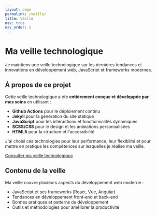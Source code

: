```yaml
---
layout: page
permalink: /veille/
title: Veille
nav: true
nav_order: 5
---
```


# Ma veille technologique

Je maintiens une veille technologique sur les dernières tendances et innovations en développement web, JavaScript et frameworks modernes.

## À propos de ce projet

Cette veille technologique a été **entièrement conçue et développée par mes soins** en utilisant :

- **Github Actions** pour le déploiement continu
- **Jekyll** pour la génération du site statique
- **JavaScript** pour les interactions et fonctionnalités dynamiques
- **SCSS/CSS** pour le design et les animations personnalisées
- **HTML5** pour la structure et l'accessibilité

J'ai choisi ces technologies pour leur performance, leur flexibilité et pour mettre en pratique les compétences sur lesquelles je réalise ma veille.

<div class="text-center mt-4 mb-5">
  <a href="https://escanor1986.github.io/veille_techno-OC/" class="btn btn-primary" target="_blank">
    Consulter ma veille technologique
  </a>
</div>

## Contenu de la veille

Ma veille couvre plusieurs aspects du développement web moderne :

- JavaScript et ses frameworks (React, Vue, Angular)
- Tendances en développement front-end et back-end
- Bonnes pratiques et patterns de développement
- Outils et méthodologies pour améliorer la productivité
